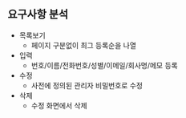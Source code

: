 ## 요구사항 분석
- 목록보기
  - 페이지 구분없이 최그 등록순을 나열
- 입력
  - 번호/이름/전화번호/성별/이메일/회사명/메모 등록
- 수정
  - 사전에 정의된 관리자 비밀번호로 수정
- 삭제
  - 수정 화면에서 삭제
